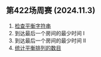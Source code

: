 ## 第422场周赛 (2024.11.3)

1. [检查平衡字符串](https://github.com/Nickyzj628/daily_leetcode/blob/main/weekly/422/100478.js)
2. 到达最后一个房间的最少时间 I
3. 到达最后一个房间的最少时间 II
4. [统计平衡排列的数目](https://github.com/Nickyzj628/daily_leetcode/blob/main/weekly/422/100479.js)